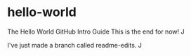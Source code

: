 # hello-world
The Hello World GitHub Intro Guide
This is the end for now!
J

I've just made a branch called readme-edits.
J
